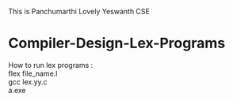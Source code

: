 This is Panchumarthi Lovely Yeswanth CSE <br />
# Compiler-Design-Lex-Programs
How to run lex programs : <br />
flex file_name.l <br />
gcc lex.yy.c <br />
a.exe

